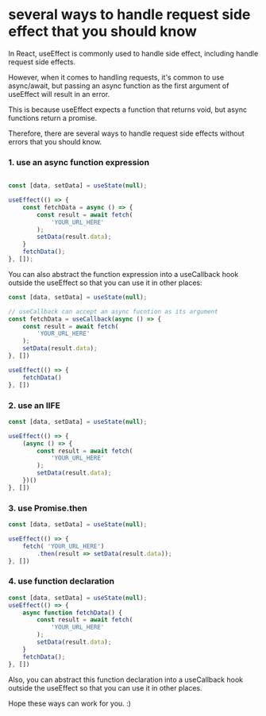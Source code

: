 # several ways to handle request side effect that you should know

In React, useEffect is commonly used to handle side effect, including handle request side effects. 

However, when it comes to handling requests, it's common to use async/await, but passing an async function as the first argument of useEffect will result in an error.


This is because useEffect expects a function that returns void, but async functions return a promise.

Therefore, there are several ways to handle request side effects without errors that you should know.

### 1. use an async function expression
```typescript

const [data, setData] = useState(null);

useEffect(() => {
    const fetchData = async () => {
        const result = await fetch(
            'YOUR_URL_HERE'
        );
        setData(result.data);
    }
    fetchData();
}, []);
```

You can also abstract the function expression into a useCallback hook outside the useEffect so that you can use it in other places:

```typescript
const [data, setData] = useState(null);

// useCallback can accept an async fucntion as its argument
const fetchData = useCallback(async () => {
    const result = await fetch(
        'YOUR_URL_HERE'
    );
    setData(result.data);
}, [])

useEffect(() => {
    fetchData()
}, [])
```

### 2. use an IIFE
```typescript
const [data, setData] = useState(null);

useEffect(() => {
    (async () => {
        const result = await fetch(
            'YOUR_URL_HERE'
        );
        setData(result.data);
    })()
}, [])
```

### 3. use Promise.then
```typescript
const [data, setData] = useState(null);

useEffect(() => {
    fetch( 'YOUR_URL_HERE')
        .then(result => setData(result.data));
}, [])
```

### 4. use function declaration
```typescript
const [data, setData] = useState(null);
useEffect(() => {
    async function fetchData() {
        const result = await fetch(
            'YOUR_URL_HERE'
        );
        setData(result.data);
    }
    fetchData();
}, [])
```
Also, you can abstract this function declaration into a useCallback hook outside the useEffect so that you can use it in other places.


Hope these ways can work for you. :)